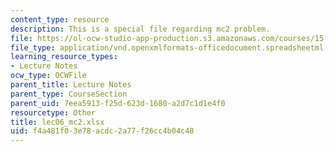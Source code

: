 ```yaml
---
content_type: resource
description: This is a special file regarding mc2 problem.
file: https://ol-ocw-studio-app-production.s3.amazonaws.com/courses/15-053-optimization-methods-in-management-science-spring-2013/f4a481f03e78acdc2a77f26cc4b04c48_lec06_mc2.xlsx
file_type: application/vnd.openxmlformats-officedocument.spreadsheetml.sheet
learning_resource_types:
- Lecture Notes
ocw_type: OCWFile
parent_title: Lecture Notes
parent_type: CourseSection
parent_uid: 7eea5913-f25d-623d-1680-a2d7c1d1e4f0
resourcetype: Other
title: lec06_mc2.xlsx
uid: f4a481f0-3e78-acdc-2a77-f26cc4b04c48
---
```

